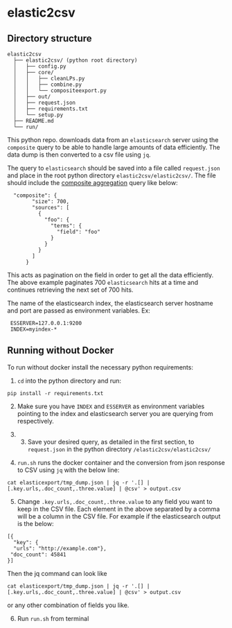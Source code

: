 # elastic2csv

## Directory structure

```
elastic2csv
  ├── elastic2csv/ (python root directory)
  │   ├── config.py
  │   ├── core/
  │   │   ├── cleanLPs.py
  │   │   ├── combine.py
  │   │   └── compositeexport.py
  │   ├── out/
  │   ├── request.json
  │   ├── requirements.txt
  │   └── setup.py
  ├── README.md
  └── run/
```

This python repo. downloads data from an `elasticsearch` server using the `composite` query to be able to handle large amounts of data efficiently. The data dump is then converted to a csv file using `jq`.

The query to `elasticsearch` should be saved into a file called `request.json` and place in the root python directory `elastic2csv/elastic2csv/`. The file should include the [composite aggregation](https://www.elastic.co/guide/en/elasticsearch/reference/current/search-aggregations-bucket-composite-aggregation.html) query like below:

```
  "composite": {
        "size": 700,
        "sources": [
          {
            "foo": {
              "terms": {
                "field": "foo"
              }
            }
          }
        ]
      }
```

 This acts as pagination on the field in order to get all the data efficiently. The above example paginates 700 `elasticsearch` hits at a time and continues retrieving the next set of 700 hits.

 The name of the elasticsearch index, the elasticsearch server hostname and port are passed as environment variables. Ex:

```
 ESSERVER=127.0.0.1:9200
 INDEX=myindex-*
```

## Running without Docker

To run without docker install the necessary python requirements:
1. `cd` into the python directory and run:
```
pip install -r requirements.txt
```
2. Make sure you have `INDEX` and `ESSERVER` as environment variables pointing to the index and elasticsearch server you are querying from respectively.
3. 3. Save your desired query, as detailed in the first section, to `request.json` in the python directory `/elastic2csv/elastic2csv/`

4. `run.sh` runs the docker container and the conversion from json response to CSV using `jq` with the below line:
```
cat elasticexport/tmp_dump.json | jq -r '.[] | [.key.urls,.doc_count,.three.value] | @csv' > output.csv
```

5. Change `.key.urls,.doc_count,.three.value` to any field you want to keep in the CSV file. Each element in the above separated by a comma will be a column in the CSV file. For example if the elasticsearch output is the below:
```
[{
  "key": {
  "urls": "http://example.com"},
 "doc_count": 45841
}]
```
Then the jq command can look like
```
cat elasticexport/tmp_dump.json | jq -r '.[] | [.key.urls,.doc_count,.three.value] | @csv' > output.csv
```
or any other combination of fields you like.

6. Run `run.sh` from terminal
